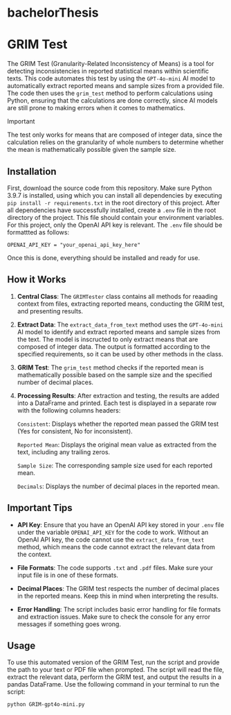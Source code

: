 # bachelorThesis

# GRIM Test

The GRIM Test (Granularity-Related Inconsistency of Means) is a tool for detecting inconsistencies in reported statistical means within scientific texts. This code automates this test by using the `GPT-4o-mini` AI model to automatically extract reported means and sample sizes from a provided file. The code then uses the `grim_test` method to perform calculations using Python, ensuring that  the calculations are done correctly, since AI models are still prone to making errors when it comes to mathematics.

> [!IMPORTANT]
> The test only works for means that are composed of integer data, since the calculation relies on the granularity of whole numbers to determine whether the mean is mathematically possible given the sample size. 

## Installation

First, download the source code from this repository. Make sure Python 3.9.7 is installed, using which you can install all dependencies by executing `pip install -r requirements.txt` in the root directory of this project. After all dependencies have successfully installed, create a `.env` file in the root directory of the project. This file should contain your environment variables. For this project, only the OpenAI API key is relevant. The `.env` file should be formattted as follows:

`OPENAI_API_KEY = "your_openai_api_key_here"`


Once this is done, everything should be installed and ready for use.


## How it Works

1. **Central Class**: The `GRIMTester` class contains all methods for reaading context from files, extracting reported means, conducting the GRIM test, and presenting results.
   
3. **Extract Data**: The `extract_data_from_text` method uses the `GPT-4o-mini` AI model to identify and extract reported means and sample sizes from the text. The model is inscructed to only extract means that are composed of integer data. The output is formatted according to the specified requirements, so it can be used by other methods in the class.

4. **GRIM Test**: The `grim_test` method checks if the reported mean is mathematically possible based on the sample size and the specified number of decimal places. 

5. **Processing Results**: After extraction and testing, the results are added into a DataFrame and printed. Each test is displayed in a separate row with the following columns headers:

    `Consistent`: Displays whether the reported mean passed the GRIM test (Yes for consistent, No for inconsistent).
    
    `Reported Mean`: Displays the original mean value as extracted from the text, including any trailing zeros.
    
    `Sample Size`: The corresponding sample size used for each reported mean.
    
    `Decimals`: Displays the number of decimal places in the reported mean.

## Important Tips

- **API Key**: Ensure that you have an OpenAI API key stored in your `.env` file under the variable `OPENAI_API_KEY` for the code to work. Without an OpenAI API key, the code cannot use the `extract_data_from_text` method, which means the code cannot extract the relevant data from the context. 

- **File Formats**: The code supports `.txt` and `.pdf` files. Make sure your input file is in one of these formats.

- **Decimal Places**: The GRIM test respects the number of decimal places in the reported means. Keep this in mind when interpreting the results.

- **Error Handling**: The script includes basic error handling for file formats and extraction issues. Make sure to check the console for any error messages if something goes wrong.

## Usage

To use this automated version of the GRIM Test, run the script and provide the path to your text or PDF file when prompted. The script will read the file, extract the relevant data, perform the GRIM test, and output the results in a pandas DataFrame. Use the following command in your terminal to run the script:


`python GRIM-gpt4o-mini.py`
